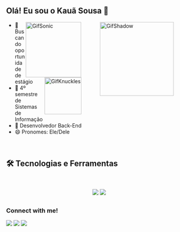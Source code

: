 ## Olá! Eu sou o Kauã Sousa 👋

<div>
  <img align="right" alt="GifShadow" height="200" width="200" hspace="50" src="https://i.pinimg.com/originals/ca/59/c7/ca59c7300ea299fc9f429da8e7924e5c.gif">
  <img align="right" alt="GifSonic" height="150" width="150" hspace="1" src="https://i.pinimg.com/originals/a7/13/9e/a7139e21e1dfa26587907ff2e042a4ec.gif">
  <img align="right" alt="GifKnuckles" height="100" width="100" hspace="0" src="https://static.wikia.nocookie.net/a794adbc-af6b-42ef-9eca-0e9e96cf2339/scale-to-width/370">
</div>

    
- 🔭 Buscando oportunidade de estágio
- 🌱 4º semestre de Sistemas de Informação
- 👾 Desenvolvedor Back-End
- 😄 Pronomes: Ele/Dele
  
<p>
ㅤㅤ 
</p>

## 🛠️ Tecnologias e Ferramentas
<br>

<p align="center">
  <img src="https://skillicons.dev/icons?i=java,python,mysql,git" />
  <img src="https://skillicons.dev/icons?i=github,vscode,figma" />
</p>
 
  ##
  
  ### Connect with me!
<div> 
  <a href="https://instagram.com/saintkaua" target="_blank"><img src="https://img.shields.io/badge/-Instagram-%23E4405F?style=for-the-badge&logo=instagram&logoColor=white" target="_blank"></a>
  <a href = "mailto:kauasousa.alves1@gmail.com"><img src="https://img.shields.io/badge/-Gmail-%23333?style=for-the-badge&logo=gmail&logoColor=white" target="_blank"></a>
  <a href="https://www.linkedin.com/in/saintkaua" target="_blank"><img src="https://img.shields.io/badge/-LinkedIn-%230077B5?style=for-the-badge&logo=linkedin&logoColor=white" target="_blank"></a> 
  
</div>
